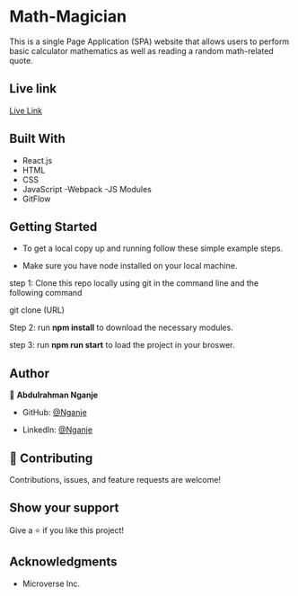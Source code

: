 # Math-Magician

This is a single Page Application (SPA) website that allows users to perform basic calculator mathematics as well as reading a random math-related quote.

## Live link 

[Live Link](https://phenomenal-sunflower-40c413.netlify.app/)

## Built With

- React.js
- HTML
- CSS
- JavaScript -Webpack -JS Modules
- GitFlow

## Getting Started

- To get a local copy up and running follow these simple example steps.

- Make sure you have node installed on your local machine.

step 1: Clone this repo locally using git in the command line and the following command

git clone (URL)

Step 2: run **npm install** to download the necessary modules.

step 3: run **npm run start** to load the project in your broswer.

## Author

👤 **Abdulrahman Nganje**

- GitHub: [@Nganje](https://github.com/asnganje)

- LinkedIn: [@Nganje](https://www.linkedin.com/in/abdulrahman-nganje-a6436935/)


## 🤝 Contributing

Contributions, issues, and feature requests are welcome!

## Show your support

Give a ⭐️ if you like this project!

## Acknowledgments

- Microverse Inc.

